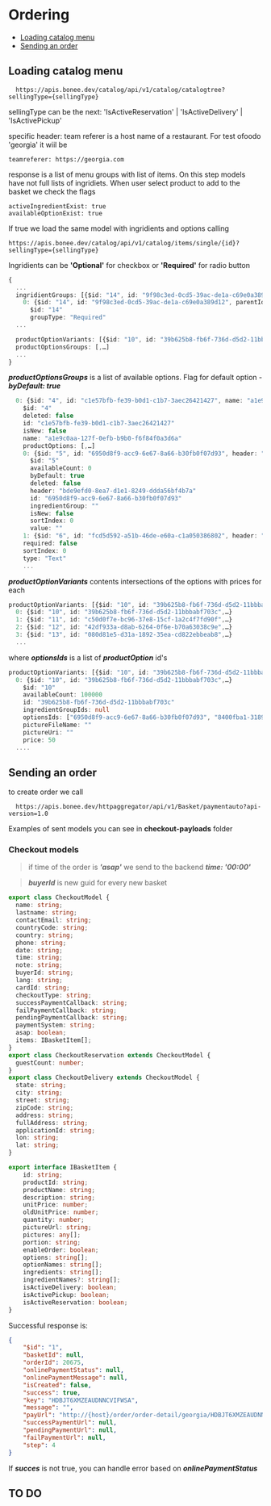 # Ordering

- [Loading catalog menu](#loading-catalog-menu)
- [Sending an order](#sending-an-order)



## Loading catalog menu
```
  https://apis.bonee.dev/catalog/api/v1/catalog/catalogtree?sellingType={sellingType}
```

sellingType can be the next: 'IsActiveReservation' | 'IsActiveDelivery' | 'IsActivePickup'

specific header:
team referer is a host name of a restaurant. For test ofoodo 'georgia' it wiil be

```
teamreferer: https://georgia.com
```

response is a list of menu groups with list of items. On this step models have not full lists of ingridiets.
When user select product to add to the basket we check the flags

```
activeIngredientExist: true
availableOptionExist: true
```

If true we load the same model with ingridients and options calling

```
https://apis.bonee.dev/catalog/api/v1/catalog/items/single/{id}?sellingType={sellingType}
```
Ingridients can be **'Optional'** for checkbox or **'Required'** for radio button 
```ts
{
  ...
  ingridientGroups: [{$id: "14", id: "9f98c3ed-0cd5-39ac-de1a-c69e0a389d12", parentId: null,…},…]
    0: {$id: "14", id: "9f98c3ed-0cd5-39ac-de1a-c69e0a389d12", parentId: null,…}
      $id: "14"
      groupType: "Required"
  ...

  productOptionVariants: [{$id: "10", id: "39b625b8-fb6f-736d-d5d2-11bbbabf703c",…},…]
  productOptionsGroups: [,…]
  ... 
}

```
***productOptionsGroups*** is a list of available options. Flag for default option - ***byDefault: true***
```ts
  0: {$id: "4", id: "c1e57bfb-fe39-b0d1-c1b7-3aec26421427", name: "a1e9c0aa-127f-0efb-b9b0-f6f84f0a3d6a",…}
    $id: "4"
    deleted: false
    id: "c1e57bfb-fe39-b0d1-c1b7-3aec26421427"
    isNew: false
    name: "a1e9c0aa-127f-0efb-b9b0-f6f84f0a3d6a"
    productOptions: [,…]
    0: {$id: "5", id: "6950d8f9-acc9-6e67-8a66-b30fb0f07d93", header: "bde9efd0-8ea7-d1e1-8249-ddda56bf4b7a",…}
      $id: "5"
      availableCount: 0
      byDefault: true
      deleted: false
      header: "bde9efd0-8ea7-d1e1-8249-ddda56bf4b7a"
      id: "6950d8f9-acc9-6e67-8a66-b30fb0f07d93"
      ingredientGroup: ""
      isNew: false
      sortIndex: 0
      value: ""
    1: {$id: "6", id: "fcd5d592-a51b-46de-e60a-c1a050386802", header: "3c3d1275-f3d4-e488-534d-613bf5d15ff0",…}
    required: false
    sortIndex: 0
    type: "Text"
    ...
```
***productOptionVariants*** contents intersections of the options with prices for each
```ts
productOptionVariants: [{$id: "10", id: "39b625b8-fb6f-736d-d5d2-11bbbabf703c",…},…]
  0: {$id: "10", id: "39b625b8-fb6f-736d-d5d2-11bbbabf703c",…}
  1: {$id: "11", id: "c50d0f7e-bc96-37e8-15cf-1a2c4f7fd90f",…}
  2: {$id: "12", id: "42df933a-d8ab-6264-0f6e-b70a63038c9e",…}
  3: {$id: "13", id: "080d81e5-d31a-1892-35ea-cd822ebbeab8",…}
  ...
```
where ***optionsIds*** is a list of ***productOption*** id's
```ts
productOptionVariants: [{$id: "10", id: "39b625b8-fb6f-736d-d5d2-11bbbabf703c",…},…]
  0: {$id: "10", id: "39b625b8-fb6f-736d-d5d2-11bbbabf703c",…}
    $id: "10"
    availableCount: 100000
    id: "39b625b8-fb6f-736d-d5d2-11bbbabf703c"
    ingredientGroupIds: null
    optionsIds: ["6950d8f9-acc9-6e67-8a66-b30fb0f07d93", "8400fba1-3189-cb59-3fde-af5591acfbdb"]
    pictureFileName: ""
    pictureUri: ""
    price: 50
  ....
```

## Sending an order

to create order we call 
```
  https://apis.bonee.dev/httpaggregator/api/v1/Basket/paymentauto?api-version=1.0
```
Examples of sent models you can see in **checkout-payloads** folder

### Checkout models

  > if time of the order is ***'asap'*** we send to the backend ***time: '00:00'***

  > ***buyerId*** is new guid for every new basket

```ts
export class CheckoutModel {
  name: string;
  lastname: string;
  contactEmail: string;
  countryCode: string;
  country: string;
  phone: string;
  date: string;
  time: string;
  note: string;
  buyerId: string;
  lang: string;
  cardId: string;
  checkoutType: string;
  successPaymentCallback: string;
  failPaymentCallback: string;
  pendingPaymentCallback: string;
  paymentSystem: string;
  asap: boolean;
  items: IBasketItem[];
}
export class CheckoutReservation extends CheckoutModel {
  guestCount: number;
}
export class CheckoutDelivery extends CheckoutModel {
  state: string;
  city: string;
  street: string;
  zipCode: string;
  address: string;
  fullAddress: string;
  applicationId: string;
  lon: string;
  lat: string;
}

export interface IBasketItem {
    id: string;
    productId: string;
    productName: string;
    description: string;
    unitPrice: number;
    oldUnitPrice: number;
    quantity: number;
    pictureUrl: string;
    pictures: any[];
    portion: string;
    enableOrder: boolean;
    options: string[];
    optionNames: string[];
    ingredients: string[];
    ingredientNames?: string[];
    isActiveDelivery: boolean;
    isActivePickup: boolean;
    isActiveReservation: boolean;
}

```

Successful response is:
```json
{
    "$id": "1",
    "basketId": null,
    "orderId": 20675,
    "onlinePaymentStatus": null,
    "onlinePaymentMessage": null,
    "isCreated": false,
    "success": true,
    "key": "HDBJT6XMZEAUDNNCVIFWSA",
    "message": "",
    "payUrl": "http://{host}/order/order-detail/georgia/HDBJT6XMZEAUDNNCVIFWSA",
    "successPaymentUrl": null,
    "pendingPaymentUrl": null,
    "failPaymentUrl": null,
    "step": 4
}
```
If ***succes*** is not true, you can handle error based on ***onlinePaymentStatus***


## TO DO
